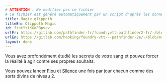 ```yaml
---
# ATTENTION : Ne modifiez pas ce fichier
# Ce fichier est généré automatiquement par un script d'après les données du module Foundry VTT officiel et de sa traduction
title: Magie qlippoth
titleEn: Qlippoth Magic
id: ftntYtiKGoPBpvcv
urlFr: https://gitlab.com/pathfinder-fr/foundryvtt-pathfinder2-fr/-/blob/master/data/feats/ftntYtiKGoPBpvcv.htm
urlEn: https://gitlab.com/hooking/foundry-vtt---pathfinder-2e/-/blob/master/packs/data/feats.db/qlippoth-magic.json
layout: dons
---
```

Vous avez profondément étudié les secrets de votre sang et pouvez forcer la réalité à agir contre ses propres souhaits.

Vous pouvez lancer [Flou](../sorts/flou.html) et [Silence](../sorts/silence.html) une fois par jour chacun comme des sorts divins de niveau 2.
